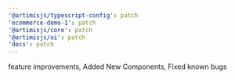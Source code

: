 ```yaml
---
'@artimisjs/typescript-config': patch
'ecommerce-demo-1': patch
'@artimisjs/core': patch
'@artimisjs/ui': patch
'docs': patch
---
```


feature improvements, Added New Components, Fixed known bugs
